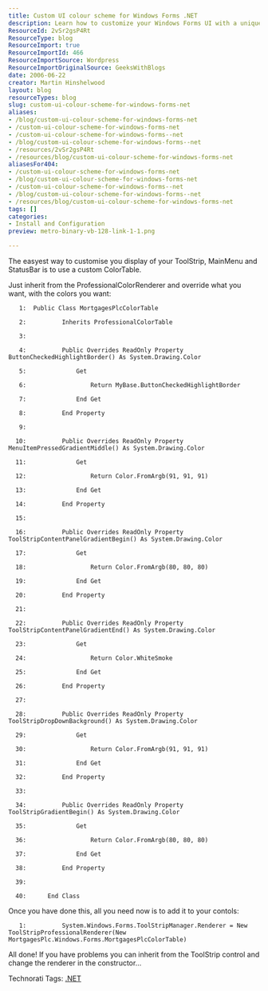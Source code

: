 ```yaml
---
title: Custom UI colour scheme for Windows Forms .NET
description: Learn how to customize your Windows Forms UI with a unique color scheme using .NET. Enhance your application's look effortlessly with our step-by-step guide!
ResourceId: 2vSr2gsP4Rt
ResourceType: blog
ResourceImport: true
ResourceImportId: 466
ResourceImportSource: Wordpress
ResourceImportOriginalSource: GeeksWithBlogs
date: 2006-06-22
creator: Martin Hinshelwood
layout: blog
resourceTypes: blog
slug: custom-ui-colour-scheme-for-windows-forms-net
aliases:
- /blog/custom-ui-colour-scheme-for-windows-forms-net
- /custom-ui-colour-scheme-for-windows-forms-net
- /custom-ui-colour-scheme-for-windows-forms--net
- /blog/custom-ui-colour-scheme-for-windows-forms--net
- /resources/2vSr2gsP4Rt
- /resources/blog/custom-ui-colour-scheme-for-windows-forms-net
aliasesFor404:
- /custom-ui-colour-scheme-for-windows-forms-net
- /blog/custom-ui-colour-scheme-for-windows-forms-net
- /custom-ui-colour-scheme-for-windows-forms--net
- /blog/custom-ui-colour-scheme-for-windows-forms--net
- /resources/blog/custom-ui-colour-scheme-for-windows-forms-net
tags: []
categories:
- Install and Configuration
preview: metro-binary-vb-128-link-1-1.png

---
```

The easyest way to customise you display of your ToolStrip, MainMenu and StatusBar is to use a custom ColorTable.

Just inherit from the ProfessionalColorRenderer and override what you want, with the colors you want:

```
   1:  Public Class MortgagesPlcColorTable
```

```
   2:          Inherits ProfessionalColorTable
```

```
   3:   
```

```
   4:          Public Overrides ReadOnly Property ButtonCheckedHighlightBorder() As System.Drawing.Color
```

```
   5:              Get
```

```
   6:                  Return MyBase.ButtonCheckedHighlightBorder
```

```
   7:              End Get
```

```
   8:          End Property
```

```
   9:   
```

```
  10:          Public Overrides ReadOnly Property MenuItemPressedGradientMiddle() As System.Drawing.Color
```

```
  11:              Get
```

```
  12:                  Return Color.FromArgb(91, 91, 91)
```

```
  13:              End Get
```

```
  14:          End Property
```

```
  15:   
```

```
  16:          Public Overrides ReadOnly Property ToolStripContentPanelGradientBegin() As System.Drawing.Color
```

```
  17:              Get
```

```
  18:                  Return Color.FromArgb(80, 80, 80)
```

```
  19:              End Get
```

```
  20:          End Property
```

```
  21:   
```

```
  22:          Public Overrides ReadOnly Property ToolStripContentPanelGradientEnd() As System.Drawing.Color
```

```
  23:              Get
```

```
  24:                  Return Color.WhiteSmoke
```

```
  25:              End Get
```

```
  26:          End Property
```

```
  27:   
```

```
  28:          Public Overrides ReadOnly Property ToolStripDropDownBackground() As System.Drawing.Color
```

```
  29:              Get
```

```
  30:                  Return Color.FromArgb(91, 91, 91)
```

```
  31:              End Get
```

```
  32:          End Property
```

```
  33:   
```

```
  34:          Public Overrides ReadOnly Property ToolStripGradientBegin() As System.Drawing.Color
```

```
  35:              Get
```

```
  36:                  Return Color.FromArgb(80, 80, 80)
```

```
  37:              End Get
```

```
  38:          End Property
```

```
  39:   
```

```
  40:      End Class
```

Once you have done this, all you need now is to add it to your contols:

```
   1:          System.Windows.Forms.ToolStripManager.Renderer = New ToolStripProfessionalRenderer(New MortgagesPlc.Windows.Forms.MortgagesPlcColorTable)
```

All done! If you have problems you can inherit from the ToolStrip control and change the renderer in the constructor...

Technorati Tags: [.NET](http://technorati.com/tags/.NET)
